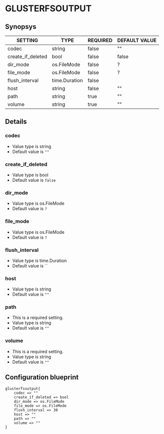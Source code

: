# GLUSTERFSOUTPUT


## Synopsys


|      SETTING      |     TYPE      | REQUIRED | DEFAULT VALUE |
|-------------------|---------------|----------|---------------|
| codec             | string        | false    | ""            |
| create_if_deleted | bool          | false    | false         |
| dir_mode          | os.FileMode   | false    | ?             |
| file_mode         | os.FileMode   | false    | ?             |
| flush_interval    | time.Duration | false    |               |
| host              | string        | false    | ""            |
| path              | string        | true     | ""            |
| volume            | string        | true     | ""            |


## Details

### codec
* Value type is string
* Default value is `""`



### create_if_deleted
* Value type is bool
* Default value is `false`



### dir_mode
* Value type is os.FileMode
* Default value is `?`



### file_mode
* Value type is os.FileMode
* Default value is `?`



### flush_interval
* Value type is time.Duration
* Default value is ``



### host
* Value type is string
* Default value is `""`



### path
* This is a required setting.
* Value type is string
* Default value is `""`



### volume
* This is a required setting.
* Value type is string
* Default value is `""`





## Configuration blueprint

```
glusterfsoutput{
	codec => ""
	create_if_deleted => bool
	dir_mode => os.FileMode
	file_mode => os.FileMode
	flush_interval => 30
	host => ""
	path => ""
	volume => ""
}
```
